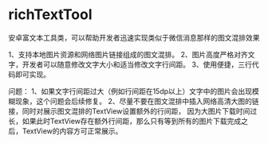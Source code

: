 # richTextTool
安卓富文本工具类，可以帮助开发者迅速实现类似于微信消息那样的图文混排效果

1、支持本地图片资源和网络图片链接组成的图文混排。
2、图片高度严格对齐文字，开发者可以随意修改文字大小和适当修改文字行间距。
3、使用便捷，三行代码即可实现。


问题：
1、如果文字行间距过大（例如行间距在15dp以上）文字中的图片会出现模糊现象，这个问题会后续修复。
2、尽量不要在图文混排中插入网络高清大图的链接，同时对展示图文混排的TextView设置额外的行间距，
因为大图片下载时间过长，如果此时TextView存在额外行间距，那么只有等到所有的图片下载完成之后，TextView的内容方可正常展示。

